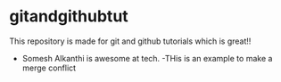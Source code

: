 # gitandgithubtut
This repository is made for git and github tutorials which is great!!
- Somesh Alkanthi is awesome at tech.
-THis is an example to make a merge conflict
